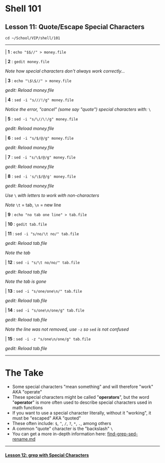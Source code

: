 # Shell 101
## Lesson 11: Quote/Escape Special Characters

`cd ~/School/VIP/shell/101`

___

| **1** : `echo "$$//" > money.file`

| **2** : `gedit money.file`

*Note how special characters don't always work correctly...*

| **3** : `echo "\$\$//" > money.file`

*gedit: Reload money.file*

| **4** : `sed -i "s///!/g" money.file`

*Notice the error, "cancel" (some say "quote") special characters with:* `\`

| **5** : `sed -i "s/\//\!/g" money.file`

*gedit: Reload money.file*

| **6** : `sed -i "s/$/@/g" money.file`

*gedit: Reload money.file*

| **7** : `sed -i "s/\$/@/g" money.file`

*gedit: Reload money.file*

| **8** : `sed -i 's/\$/@/g' money.file`

*gedit: Reload money.file*

*Use* `\` *with letters to work with non-characters*

*Note* `\t` = tab, `\n` = new line

| **9** : `echo "no tab one line" > tab.file`

| **10** : `gedit tab.file`

| **11** : `sed -i "s/no/\t no/" tab.file`

*gedit: Reload tab.file*

*Note the tab*

| **12** : `sed -i "s/\t no/no/" tab.file`

*gedit: Reload tab.file*

*Note the tab is gone*

| **13** : `sed -i "s/one/one\n/" tab.file`

*gedit: Reload tab.file*

| **14** : `sed -i "s/one\n/one/g" tab.file`

*gedit: Reload tab.file*

*Note the line was not removed, use* `-z` *so* `sed` *is not confused*

| **15** : `sed -i -z "s/one\n/one/g" tab.file`

*gedit: Reload tab.file*

___

# The Take

- Some special characters "mean something" and will therefore "work" AKA "operate"
- These special characters might be called "**operators**", but the word "**operator**" is more often used to describe special characters used in math functions
- If you want to use a special character literally, without it "working", it must be "escaped" AKA "quoted"
- These often include: `$`, `^`, `/`, `?`, `*`, `.`, among others
- A common "quote" character is the "backslash" `\`
- You can get a more in-depth information here: [find-grep-sed-rename.md](https://github.com/inkVerb/VIP/blob/master/Cheat-Sheets/find-grep-sed-rename.md)

___

#### [Lesson 12: grep with Special Characters](https://github.com/inkVerb/vip/blob/master/101-shell/Lesson-12.md)
